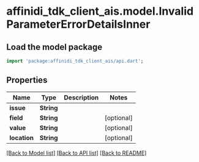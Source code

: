 # affinidi_tdk_client_ais.model.InvalidParameterErrorDetailsInner

## Load the model package

```dart
import 'package:affinidi_tdk_client_ais/api.dart';
```

## Properties

| Name         | Type       | Description | Notes      |
| ------------ | ---------- | ----------- | ---------- |
| **issue**    | **String** |             |
| **field**    | **String** |             | [optional] |
| **value**    | **String** |             | [optional] |
| **location** | **String** |             | [optional] |

[[Back to Model list]](../README.md#documentation-for-models) [[Back to API list]](../README.md#documentation-for-api-endpoints) [[Back to README]](../README.md)
